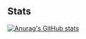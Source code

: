 
## Stats
[![Anurag's GitHub stats](https://github-readme-stats.vercel.app/api?username=yousefh112&theme=dark)](https://github.com/anuraghazra/github-readme-stats)
